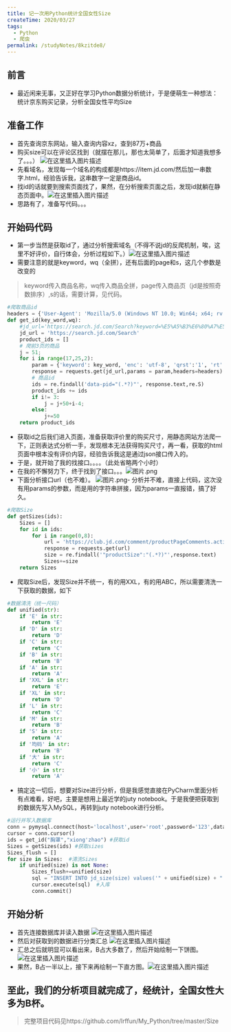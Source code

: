 ```yaml
---
title: 记一次用Python统计全国女性Size
createTime: 2020/03/27
tags:
  - Python
  - 爬虫
permalink: /studyNotes/8kzitde8/
---
```

## 前言
 - 最近闲来无事，又正好在学习Python数据分析统计，于是便萌生一种想法：统计京东购买记录，分析全国女性平均Size

## 准备工作
- 首先查询京东网站，输入查询内容xz，查到87万+商品
- 购买size可以在评论区找到（就摆在那儿，那也太简单了，后面才知道我想多了。。。）
![在这里插入图片描述](https://img-blog.csdnimg.cn/20200327095835323.png)
- 先看域名，发现每一个域名的构成都是https://item.jd.com/然后加一串数字.html，经验告诉我，这串数字一定是商品id。
- 找id的话就要到搜索页面找了，果然，在分析搜索页面之后，发现id就躺在静态页面中。![在这里插入图片描述](https://img-blog.csdnimg.cn/20200327095929529.png?x-oss-process=image/watermark,type_ZmFuZ3poZW5naGVpdGk,shadow_10,text_aHR0cHM6Ly9ibG9nLmNzZG4ubmV0L3dlaXhpbl80NDM3MTg0Mg==,size_16,color_FFFFFF,t_70)
- 思路有了，准备写代码。。。

## 开始码代码
- 第一步当然是获取id了，通过分析搜索域名（不得不说jd的反爬机制，唉，这里不好评价，自行体会，分析过程如下。）![在这里插入图片描述](https://img-blog.csdnimg.cn/2020032709595885.png?x-oss-process=image/watermark,type_ZmFuZ3poZW5naGVpdGk,shadow_10,text_aHR0cHM6Ly9ibG9nLmNzZG4ubmV0L3dlaXhpbl80NDM3MTg0Mg==,size_16,color_FFFFFF,t_70)
- 需要注意的就是keyword，wq（全拼），还有后面的page和s，这几个参数是改变的
> keyword传入商品名称，wq传入商品全拼，page传入商品页（jd是按照奇数排序）,s的话，需要计算，见代码。
```python
#爬取商品id
headers = {'User-Agent': 'Mozilla/5.0 (Windows NT 10.0; Win64; x64; rv:75.0) Gecko/20100101 Firefox/75.0'}
def get_id(key_word,wq):
    #jd_url='https://search.jd.com/Search?keyword=%E5%A5%B3%E6%80%A7%E5%86%85%E8%A1%A3&enc=utf-8&wq=%E5%A5%B3%E6%80%A7nei%27yi&pvid=fafd7af082734ae1a4a6cb674f98b2e4'
    jd_url = 'https://search.jd.com/Search'
    product_ids = []
    # 爬前3页的商品
    j = 51;
    for i in range(17,25,2):
        param = {'keyword': key_word, 'enc': 'utf-8', 'qrst':'1', 'rt':1, 'stop':1, 'vt':2, 'wq':wq, 'page':i, 's':j, 'click':0}
        response = requests.get(jd_url,params = param,headers=headers)
        # 商品id
        ids = re.findall('data-pid="(.*?)"', response.text,re.S)
        product_ids += ids
        if i!= 3:
            j = j+50+i-4;
        else:
            j+=50
    return product_ids
```
- 获取id之后我们进入页面，准备获取评价里的购买尺寸，用静态网站方法爬一下，正则表达式分析一手，发现根本无法获得购买尺寸，再一看，获取的html页面中根本没有评价内容，经验告诉我这是通过json接口传入的。
- 于是，就开始了我的找接口。。。。（此处省略两个小时）
- 在我的不懈努力下，终于找到了接口。。。![图片.png](https://imgconvert.csdnimg.cn/aHR0cHM6Ly9pLmxvbGkubmV0LzIwMjAvMDMvMjcvbFZrUVNMZ2hLQ0dudHF2LnBuZw?x-oss-process=image/format,png)
- 下面分析接口url（也不难）。
![图片.png](https://imgconvert.csdnimg.cn/aHR0cHM6Ly9pLmxvbGkubmV0LzIwMjAvMDMvMjcvR0JPVjJiSHl0OEF4cDRuLnBuZw?x-oss-process=image/format,png)- 分析并不难，直接上代码，这次没有用params的参数，而是用的字符串拼接，因为params一直报错，搞了好久。

```python
#爬取Size
def getSizes(ids):
    Sizes = []
    for id in ids:
        for i in range(0,8):
            url = 'https://club.jd.com/comment/productPageComments.action?callback=fetchJSON_comment98&productId='+id+'&score=0&sortType=5&page='+str(i)+'&pageSize=10&isShadowSku=0&fold=1'
            response = requests.get(url)
            size = re.findall('"productSize":"(.*?)"',response.text)
            Sizes+=size
    return Sizes
```
- 爬取Size后，发现Size并不统一，有的用XXL，有的用ABC，所以需要清洗一下获取的数据，如下

```python
#数据清洗（统一尺码）
def unified(str):
    if 'E' in str:
        return 'E'
    if 'D' in str:
        return 'D'
    if 'C' in str:
        return 'C'
    if 'B' in str:
        return 'B'
    if 'A' in str:
        return 'A'
    if 'XXL' in str:
        return 'E'
    if 'XL' in str:
        return 'D'
    if 'L' in str:
        return 'C'
    if 'M' in str:
        return 'B'
    if 'S' in str:
        return 'A'
    if '均码' in str:
        return 'B'
    if '大' in str:
        return 'C'
    if '小' in str:
        return 'A'
```
- 搞定这一切后，想要对Size进行分析，但是我感觉直接在PyCharm里面分析有点难看，好吧，主要是想用上最近学的juty notebook。于是我便把获取到的数据先写入MySQL，再转到juty notebook进行分析。

```python
#运行并写入数据库
conn = pymysql.connect(host='localhost',user='root',password='123',database='size',port=3306) #连接数据库
cursor = conn.cursor()
ids = get_id("胸罩","xiong'zhao") #获取id
Sizes = getSizes(ids) #获取sizes
Sizes_flush = [] 
for size in Sizes:  #清洗Sizes
    if unified(size) is not None:
        Sizes_flush+=unified(size)
        sql = "INSERT INTO jd_size(size) values('" + unified(size) + "');"
        cursor.execute(sql)  #入库
        conn.commit()
```
## 开始分析
- 首先连接数据库并读入数据
![在这里插入图片描述](https://img-blog.csdnimg.cn/20200327093937468.png?x-oss-process=image/watermark,type_ZmFuZ3poZW5naGVpdGk,shadow_10,text_aHR0cHM6Ly9ibG9nLmNzZG4ubmV0L3dlaXhpbl80NDM3MTg0Mg==,size_16,color_FFFFFF,t_70)
- 然后对获取到的数据进行分类汇总
![在这里插入图片描述](https://img-blog.csdnimg.cn/20200327094126886.png?x-oss-process=image/watermark,type_ZmFuZ3poZW5naGVpdGk,shadow_10,text_aHR0cHM6Ly9ibG9nLmNzZG4ubmV0L3dlaXhpbl80NDM3MTg0Mg==,size_16,color_FFFFFF,t_70)
- 汇总之后就明显可以看出来，B占大多数了，然后开始绘制一下饼图。![在这里插入图片描述](https://img-blog.csdnimg.cn/20200327094236284.png?x-oss-process=image/watermark,type_ZmFuZ3poZW5naGVpdGk,shadow_10,text_aHR0cHM6Ly9ibG9nLmNzZG4ubmV0L3dlaXhpbl80NDM3MTg0Mg==,size_16,color_FFFFFF,t_70)
- 果然，B占一半以上，接下来再绘制一下直方图。![在这里插入图片描述](https://img-blog.csdnimg.cn/20200327094332838.png?x-oss-process=image/watermark,type_ZmFuZ3poZW5naGVpdGk,shadow_10,text_aHR0cHM6Ly9ibG9nLmNzZG4ubmV0L3dlaXhpbl80NDM3MTg0Mg==,size_16,color_FFFFFF,t_70)
## 至此，我们的分析项目就完成了，经统计，全国女性大多为B杯。
> 完整项目代码见https://github.com/lrffun/My_Python/tree/master/Size
